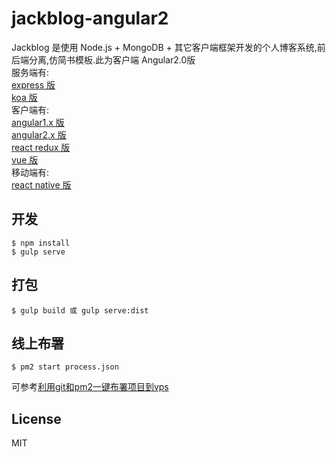 # jackblog-angular2

Jackblog 是使用 Node.js + MongoDB + 其它客户端框架开发的个人博客系统,前后端分离,仿简书模板.此为客户端 Angular2.0版    
服务端有:  
[express 版](https://github.com/jackhutu/jackblog-api-express)  
[koa 版](https://github.com/jackhutu/jackblog-api-koa)         
客户端有:  
[angular1.x 版](https://github.com/jackhutu/jackblog-angular1)   
[angular2.x 版](https://github.com/jackhutu/jackblog-angular2)    
[react redux 版](https://github.com/jackhutu/jackblog-react-redux)  
[vue 版](https://github.com/jackhutu/jackblog-vue)    
移动端有:   
[react native 版](https://github.com/jackhutu/jackblog-react-native-redux)


## 开发

```
$ npm install
$ gulp serve
```

## 打包  
 
```
$ gulp build 或 gulp serve:dist
```

## 线上布署
```
$ pm2 start process.json
```
可参考[利用git和pm2一键布署项目到vps](http://angular1.jackhu.top/article/55cd8e00c6e998b817a930c7)

## License
MIT

